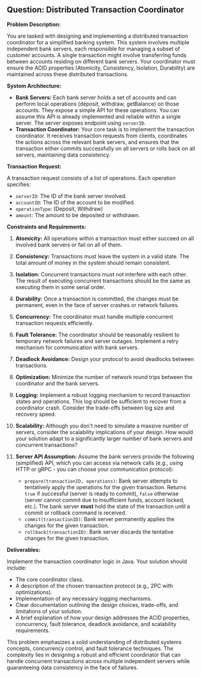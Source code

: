 ## Question: Distributed Transaction Coordinator

**Problem Description:**

You are tasked with designing and implementing a distributed transaction coordinator for a simplified banking system. This system involves multiple independent bank servers, each responsible for managing a subset of customer accounts. A single transaction might involve transferring funds between accounts residing on different bank servers. Your coordinator must ensure the ACID properties (Atomicity, Consistency, Isolation, Durability) are maintained across these distributed transactions.

**System Architecture:**

*   **Bank Servers:** Each bank server holds a set of accounts and can perform local operations (deposit, withdraw, getBalance) on those accounts. They expose a simple API for these operations. You can assume this API is already implemented and reliable within a single server. The server exposes endpoint using `serverID`.
*   **Transaction Coordinator:** Your core task is to implement the transaction coordinator. It receives transaction requests from clients, coordinates the actions across the relevant bank servers, and ensures that the transaction either commits successfully on all servers or rolls back on all servers, maintaining data consistency.

**Transaction Request:**

A transaction request consists of a list of operations. Each operation specifies:

*   `serverID`: The ID of the bank server involved.
*   `accountID`: The ID of the account to be modified.
*   `operationType`: (Deposit, Withdraw)
*   `amount`: The amount to be deposited or withdrawn.

**Constraints and Requirements:**

1.  **Atomicity:** All operations within a transaction must either succeed on all involved bank servers or fail on all of them.
2.  **Consistency:** Transactions must leave the system in a valid state. The total amount of money in the system should remain consistent.
3.  **Isolation:** Concurrent transactions must not interfere with each other. The result of executing concurrent transactions should be the same as executing them in some serial order.
4.  **Durability:** Once a transaction is committed, the changes must be permanent, even in the face of server crashes or network failures.
5.  **Concurrency:** The coordinator must handle multiple concurrent transaction requests efficiently.
6.  **Fault Tolerance:** The coordinator should be reasonably resilient to temporary network failures and server outages.  Implement a retry mechanism for communication with bank servers.
7.  **Deadlock Avoidance:** Design your protocol to avoid deadlocks between transactions.
8.  **Optimization:** Minimize the number of network round trips between the coordinator and the bank servers.
9.  **Logging:** Implement a robust logging mechanism to record transaction states and operations. This log should be sufficient to recover from a coordinator crash. Consider the trade-offs between log size and recovery speed.
10. **Scalability:** Although you don't need to simulate a massive number of servers, consider the scalability implications of your design. How would your solution adapt to a significantly larger number of bank servers and concurrent transactions?
11. **Server API Assumption:** Assume the bank servers provide the following (simplified) API, which you can access via network calls (e.g., using HTTP or gRPC - you can choose your communication protocol):

    *   `prepare(transactionID, operations)`:  Bank server attempts to tentatively apply the operations for the given transaction. Returns `true` if successful (server is ready to commit), `false` otherwise (server cannot commit due to insufficient funds, account locked, etc.).  The bank server **must** hold the state of the transaction until a commit or rollback command is received.
    *   `commit(transactionID)`: Bank server permanently applies the changes for the given transaction.
    *   `rollback(transactionID)`: Bank server discards the tentative changes for the given transaction.

**Deliverables:**

Implement the transaction coordinator logic in Java. Your solution should include:

*   The core coordinator class.
*   A description of the chosen transaction protocol (e.g., 2PC with optimizations).
*   Implementation of any necessary logging mechanisms.
*   Clear documentation outlining the design choices, trade-offs, and limitations of your solution.
*   A brief explanation of how your design addresses the ACID properties, concurrency, fault tolerance, deadlock avoidance, and scalability requirements.

This problem emphasizes a solid understanding of distributed systems concepts, concurrency control, and fault tolerance techniques. The complexity lies in designing a robust and efficient coordinator that can handle concurrent transactions across multiple independent servers while guaranteeing data consistency in the face of failures.
